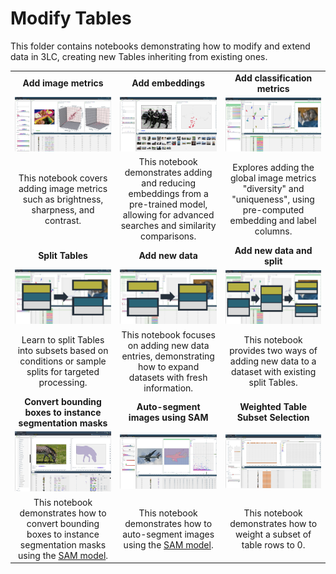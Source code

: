 # Modify Tables

This folder contains notebooks demonstrating how to modify and extend data in 3LC, creating new Tables inheriting from existing ones.

|  |  |  |
|:----------:|:----------:|:----------:|
| **Add image metrics** | **Add embeddings** | **Add classification metrics** |
| [![add-image-metrics](../images/add-image-metrics.png)](add-image-metrics.ipynb) | [![add-embeddings](../images/add-embeddings.png)](add-embeddings.ipynb) | [![add-classification-metrics](../images/add-classification-metrics.png)](add-classification-metrics.ipynb) |
| This notebook covers adding image metrics such as brightness, sharpness, and contrast. |  This notebook demonstrates adding and reducing embeddings from a pre-trained model, allowing for advanced searches and similarity comparisons. | Explores adding the global image metrics "diversity" and "uniqueness", using pre-computed embedding and label columns. |
| **Split Tables** | **Add new data** | **Add new data and split** |
| [![split-tables](../images/split-tables.png)](split-tables.ipynb) | [![add-new-data](../images/add-new-data.png)](add-new-data.ipynb) | [![add-new-data-and-split](../images/add-new-data-and-split.png)](add-new-data-and-split.ipynb) |
| Learn to split Tables into subsets based on conditions or sample splits for targeted processing. | This notebook focuses on adding new data entries, demonstrating how to expand datasets with fresh information. | This notebook provides two ways of adding new data to a dataset with existing split Tables. |
| **Convert bounding boxes to instance segmentation masks** | **Auto-segment images using SAM** | **Weighted Table Subset Selection** |
| [![bbs-2-segments](../images/bb2seg.png)](add-segmentation-column.ipynb) | [![autosegment-images](../images/sam-autosegment.png)](autosegment-images.ipynb) | [![weight-coreset](../images/weight-coreset.png)](weight-coreset.ipynb) |
| This notebook demonstrates how to convert bounding boxes to instance segmentation masks using the [SAM model](https://github.com/facebookresearch/segment-anything). | This notebook demonstrates how to auto-segment images using the [SAM model](https://github.com/facebookresearch/segment-anything). | This notebook demonstrates how to weight a subset of table rows to 0. |

